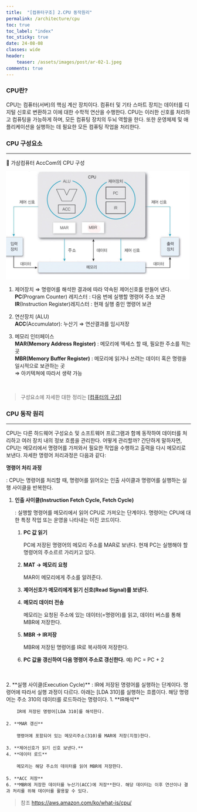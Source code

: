 ```yaml
---
title:  "[컴퓨터구조] 2.CPU 동작원리"
permalink: /architecture/cpu
toc: true
toc_label: "index"
toc_sticky: true
date: 24-08-08
classes: wide
header:
    teaser: /assets/images/post/ar-02-1.jpeg
comments: true
---
```


### CPU란?

CPU는 컴퓨터(서버)의 핵심 계산 장치이다. 컴퓨터 및 기타 스마트 장치는 데이터를 디지털 신호로 변환하고 이에 대한 수학적 연산을 수행한다. CPU는 이러한 신호를 처리하고 컴퓨팅을 가능하게 하며, 모든 컴퓨팅 장치의 두뇌 역할을 한다. 또한 운영체제 및 애플리케이션을 실행하는 데 필요한 모든 컴퓨팅 작업을 처리한다.

### CPU 구성요소

---

🔽 가삼컴퓨터 AccCom의 CPU 구성

<img src="../../assets/images/post/ar-02-1.jpeg" alt="ar-02-1.jpeg" style="width:500px;"><br/>


1. 제어장치 ⇒ 명령어를 해석한 결과에 따라 약속된 제어신호를 만들어 낸다.<br />
**PC**(Program Counter) 레지스터 : 다음 번에 실행할 명령어 주소 보관<br />
**IR**(Instruction Register)레지스터 : 현재 실행 중인 명령어 보관

2. 연산장치 (ALU)<br />
**ACC**(Accumulator): 누산기 ⇒ 연산결과를 임시저장

3. 메모리 인터페이스<br />
**MAR(Memory Address Register)** : 메모리에 엑세스 할 때, 필요한 주소를 적는 곳<br />
**MBR(Memory Buffer Register)** : 메모리에 읽거나 쓰려는 데이터 혹은 명령을 일시적으로 보관하는 곳<br />
    ⇒ 아키텍쳐에 따라서 생략 가능 
    
<br />

>구성요소에 자세한 대한 정리는 [[컴퓨터의 구성]](https://www.notion.so/2bed00a4568e46bd830bdb4bcad8bb37?pvs=21)

### CPU 동작 원리

---

CPU는 다른 하드웨어 구성요소 및 소프트웨어 프로그램과 함께 동작하여 데이터를 처리하고 여러 장치 내의 정보 흐름을 관리한다. 어떻게 관리할까? 간단하게 말하자면, CPU는 메모리에서 명령어를 가져와서 필요한 작업을 수행하고 출력을 다시 메모리로 보낸다. 자세한 명령어 처리과정은 다음과 같다:

**명령어 처리 과정**

: CPU는 명령어를 처리할 때, 명령어를 읽어오는 인출 사이클과 명령어를 실행하는 실행 사이클을 반복한다.

1. **인출 사이클(Instruction Fetch Cycle, Fetch Cycle)** 
    
    : 실행할 명령어를 메모리에서 읽어 CPU로 가져오는 단계이다. 명령어는 CPU에 대한 특정 작업 또는 운영을 나타내는 이진 코드이다. 
    
    1. **PC 값 읽기** 

         PC에 저장된 명령어의 메모리 주소를 MAR로 보낸다. 현재 PC는 실행해야 할 명령어의 주소르르 가리키고 있다. 
        
    2. **MAT → 메모리 요청**
        
        MAR이 메모리에게 주소를 알려준다. 
        
    3. **제어신호가 메모리에게 읽기 신호(Read Signal)를 보낸다.**
    4. **메모리 데이터 전송**
        
        메모리는 요청된 주소에 있는 데이터(=명령어)를 읽고,  데이터 버스를 통해  MBR에 저장한다. 
        
    5. **MBR → IR저장**
        
        MBR에 저장된 명령어를 IR로 복사하여 저장한다.
        
    6. **PC 값을 갱신하여 다음 명령어 주소로 갱신한다.** 예) PC = PC + 2
<br />
<br />
2. **실행 사이클(Execution Cycle)** : IR에 저장된 명령어를 실행하는 단계이다. 명령어에 따라서 실행 과정이 다르다. 아래는 [LDA 310]를 실행하는 흐름이다. 해당 명령어는 주소 310의 데이터를 로드하라는 명령이다. 
    1. **IR해석**
        
        IR에 저장된 명령어[LDA 310]를 해석한다. 
        
    2. **MAR 갱신**
        
        명령어에 포함되어 있는 메모리주소(310)를 MAR에 저장(지정)한다.
        
    3. **제어신호가 읽기 신호 보낸다.**
    4. **데이터 로드**
        
        메모리는 해당 주소의 데이터를 읽어 MBR에 저장한다.
        
    5. **ACC 저장**
    6. **MBR에 저장한 데이터를 누산기(ACC)에 저장**한다. 해당 데이터는 이후 연산이나 결과 처리를 위해 데이터를 활용할 수 있다.  


>참조 https://aws.amazon.com/ko/what-is/cpu/